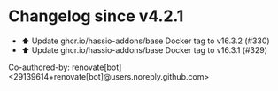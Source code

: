 # Changelog since v4.2.1
- ⬆️ Update ghcr.io/hassio-addons/base Docker tag to v16.3.2 (#330) 
- ⬆️ Update ghcr.io/hassio-addons/base Docker tag to v16.3.1 (#329)

Co-authored-by: renovate[bot] <29139614+renovate[bot]@users.noreply.github.com> 
